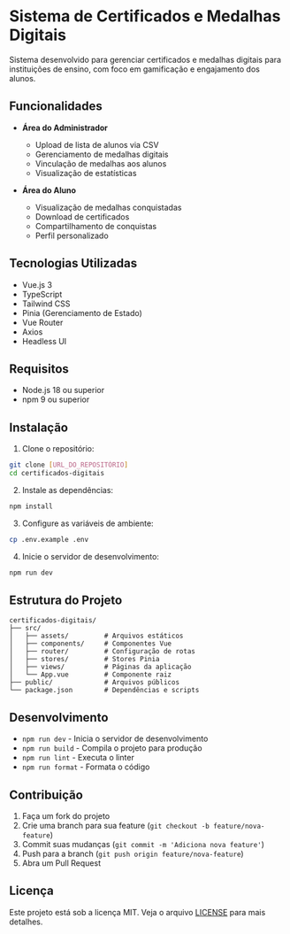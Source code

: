 # Sistema de Certificados e Medalhas Digitais

Sistema desenvolvido para gerenciar certificados e medalhas digitais para instituições de ensino, com foco em gamificação e engajamento dos alunos.

## Funcionalidades

- **Área do Administrador**
  - Upload de lista de alunos via CSV
  - Gerenciamento de medalhas digitais
  - Vinculação de medalhas aos alunos
  - Visualização de estatísticas

- **Área do Aluno**
  - Visualização de medalhas conquistadas
  - Download de certificados
  - Compartilhamento de conquistas
  - Perfil personalizado

## Tecnologias Utilizadas

- Vue.js 3
- TypeScript
- Tailwind CSS
- Pinia (Gerenciamento de Estado)
- Vue Router
- Axios
- Headless UI

## Requisitos

- Node.js 18 ou superior
- npm 9 ou superior

## Instalação

1. Clone o repositório:
```bash
git clone [URL_DO_REPOSITÓRIO]
cd certificados-digitais
```

2. Instale as dependências:
```bash
npm install
```

3. Configure as variáveis de ambiente:
```bash
cp .env.example .env
```

4. Inicie o servidor de desenvolvimento:
```bash
npm run dev
```

## Estrutura do Projeto

```
certificados-digitais/
├── src/
│   ├── assets/         # Arquivos estáticos
│   ├── components/     # Componentes Vue
│   ├── router/         # Configuração de rotas
│   ├── stores/         # Stores Pinia
│   ├── views/          # Páginas da aplicação
│   └── App.vue         # Componente raiz
├── public/             # Arquivos públicos
└── package.json        # Dependências e scripts
```

## Desenvolvimento

- `npm run dev` - Inicia o servidor de desenvolvimento
- `npm run build` - Compila o projeto para produção
- `npm run lint` - Executa o linter
- `npm run format` - Formata o código

## Contribuição

1. Faça um fork do projeto
2. Crie uma branch para sua feature (`git checkout -b feature/nova-feature`)
3. Commit suas mudanças (`git commit -m 'Adiciona nova feature'`)
4. Push para a branch (`git push origin feature/nova-feature`)
5. Abra um Pull Request

## Licença

Este projeto está sob a licença MIT. Veja o arquivo [LICENSE](LICENSE) para mais detalhes. 